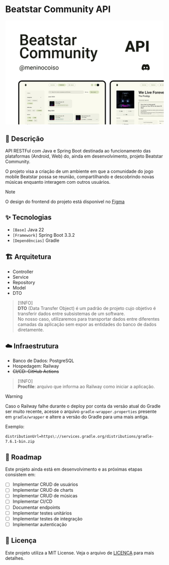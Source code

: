 # Beatstar Community API

<picture>
  <source media="(prefers-color-scheme: dark)" srcset="/.github/cover.png">
  <source media="(prefers-color-scheme: light)" srcset="/.github/cover_light.png">
  <img alt="Main project cover" src="/.github/cover_light.png">
</picture>

## 📝 Descrição

API RESTFul com Java e Spring Boot destinada ao funcionamento das plataformas (Android, Web) do, ainda em desenvolvimento, projeto Beatstar Community.

O projeto visa a criação de um ambiente em que a comunidade do jogo mobile Beatstar possa se reunião, compartilhando e descobrindo novas músicas enquanto interagem com outros usuários.

> [!NOTE]
> O design do frontend do projeto está disponível no [Figma](https://www.figma.com/design/2mWKQhZ8wsXQQEzBUDbFk5/Beatstar-Community?node-id=0-1&t=TP0OLPH97x2pLUsr-1)

## ✨ Tecnologias

- `[Base]` Java 22
- `[Framework]` Spring Boot 3.3.2
- `[Dependências]` Gradle

## 🏗️ Arquitetura

- Controller
- Service
- Repository
- Model
- DTO

> [!INFO]  
> **DTO** (Data Transfer Object) é um padrão de projeto cujo objetivo é transferir dados entre subsistemas de um software.  
> No nosso caso, utilizaremos para transportar dados entre diferentes camadas da aplicação sem expor as entidades do banco de dados diretamente.

## ☁️ Infraestrutura

- Banco de Dados: PostgreSQL
- Hospedagem: Railway
- ~~CI/CD: GitHub Actions~~

> [!INFO]  
> **Procfile**: arquivo que informa ao Railway como iniciar a aplicação.

> [!WARNING]
> Caso o Railway falhe durante o deploy por conta da versão atual do Gradle ser muito recente, acesse o arquivo `gradle-wrapper.properties` presente em `gradle/wrapper` e altere a versão do Gradle para uma mais antiga.  
> 
> Exemplo:
> ```properties
> distributionUrl=https\://services.gradle.org/distributions/gradle-7.6.1-bin.zip
> ```

## 🚧 Roadmap

Este projeto ainda está em desenvolvimento e as próximas etapas consistem em:

- [ ] Implementar CRUD de usuários
- [ ] Implementar CRUD de charts
- [ ] Implementar CRUD de músicas
- [ ] Implementar CI/CD
- [ ] Documentar endpoints
- [ ] Implementar testes unitários
- [ ] Implementar testes de integração
- [ ] Implementar autenticação

## 📝 Licença

Este projeto utiliza a MIT License. Veja o arquivo de [LICENÇA](LICENSE) para mais detalhes.